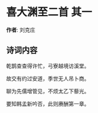 # 喜大渊至二首  其一

**作者**: 刘克庄

## 诗词内容

乾鹊查查得许忙，弓寮越境访溪堂。

故交有约过安道，季世无人吊卜商。

聊为先儒增管见，不烦太乙下藜光。

要知韩孟新吟否，此则赓酬第一章。

